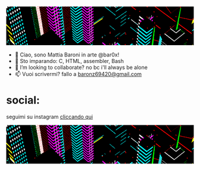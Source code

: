 ![xd](g3.gif)

- 👋 Ciao, sono Mattia Baroni in arte @bar0x!
- 🌱 Sto imparando: C, HTML, assembler, Bash
- 💞️ I’m looking to collaborate? no bc i'll always be alone
- 📫 Vuoi scrivermi? fallo a baronz69420@gmail.com
# social:
 seguimi su instagram [cliccando qui](https://raw.githubusercontent.com/rynop/testRel/master/README.md)

![xd](g3.gif)

<!---
--->
